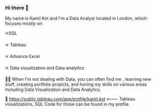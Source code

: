 ### Hi there 👋

My name is Kamil Kot and I'm a Data Analyst located in London, which focuses mostly on:

✳️SQL

✳️ Tableau

✳️ Advance Excel

✳️ Data visualization and Data analytics

🧑‍💻 When I'm not dealing with Data, you can often find me , learning new stuff, creating portfolio projects, and honing my skills on various areas including Data Visualization and Data Analytics.

🌱 https://public.tableau.com/app/profile/kamil.kot    <--- Tableau visualizations, SQL Code for those can be found in my profile.

<!--
**Kamil-Kot/Kamil-Kot** is a ✨ _special_ ✨ repository because its `README.md` (this file) appears on your GitHub profile.

Here are some ideas to get you started:

- 🔭 I’m currently working on ...
- 🌱 I’m currently learning ...
- 👯 I’m looking to collaborate on ...
- 🤔 I’m looking for help with ...
- 💬 Ask me about ...
- 📫 How to reach me: ...
- 😄 Pronouns: ...
- ⚡ Fun fact: ...
-->
